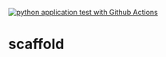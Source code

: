 [![python application test with Github Actions](https://github.com/xerocopy/scaffold/actions/workflows/main.yml/badge.svg)](https://github.com/xerocopy/scaffold/actions/workflows/main.yml)

# scaffold
